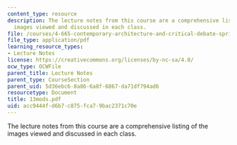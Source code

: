```yaml
---
content_type: resource
description: The lecture notes from this course are a comprehensive listing of the
  images viewed and discussed in each class.
file: /courses/4-665-contemporary-architecture-and-critical-debate-spring-2002/acc9444fd6b7c875fca79bac2371c70e_13mods.pdf
file_type: application/pdf
learning_resource_types:
- Lecture Notes
license: https://creativecommons.org/licenses/by-nc-sa/4.0/
ocw_type: OCWFile
parent_title: Lecture Notes
parent_type: CourseSection
parent_uid: 5d36ebc6-8a86-6a8f-6867-da71df794ad6
resourcetype: Document
title: 13mods.pdf
uid: acc9444f-d6b7-c875-fca7-9bac2371c70e
---
```

The lecture notes from this course are a comprehensive listing of the images viewed and discussed in each class.